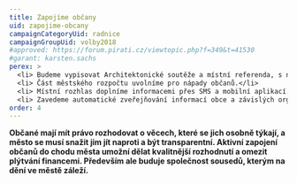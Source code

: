 ```yaml
---
title: Zapojíme občany
uid: zapojime-obcany
campaignCategoryUid: radnice
campaignGroupUid: volby2018
#approved: https://forum.pirati.cz/viewtopic.php?f=349&t=41530
#garant: karsten.sachs
perex: >
  <li> Budeme vypisovat Architektonické soutěže a místní referenda, s námi se budete moci rozhodovat sami.</li>
  <li> Část městského rozpočtu uvolníme pro nápady občanů.</li>
  <li> Místní rozhlas doplníme informacemi přes SMS a mobilní aplikací.</li>
  <li> Zavedeme automatické zveřejňování informací obce a závislých organizací.</li>
order: 4
---
```


**Občané mají mít právo rozhodovat o věcech, které se jich osobně týkají, a město se musí snažit jim jít naproti a být transparentní. Aktivní zapojení občanů do chodu města umožní dělat kvalitnější rozhodnutí a omezit plýtvání financemi. Především ale buduje společnost sousedů, kterým na dění ve městě záleží.**

